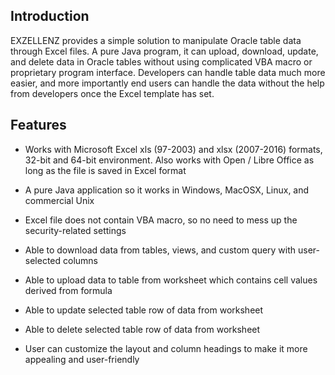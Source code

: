 ## Introduction
EXZELLENZ provides a simple solution to manipulate Oracle table data through Excel
files. A pure Java program, it can upload, download, update, and delete data in Oracle
tables without using complicated VBA macro or proprietary program interface. Developers
can handle table data much more easier, and more importantly end users can handle
the data without the help from developers once the Excel template has set. 

## Features
- Works with Microsoft Excel xls (97-2003) and xlsx (2007-2016) formats, 32-bit and
64-bit environment. Also works with Open / Libre Office as long as the file is saved
in Excel format

- A pure Java application so it works in Windows, MacOSX, Linux, and commercial Unix

- Excel file does not contain VBA macro, so no need to mess up the security-related
settings

- Able to download data from tables, views, and custom query with user-selected columns

- Able to upload data to table from worksheet which contains cell values derived from
formula

- Able to update selected table row of data from worksheet

- Able to delete selected table row of data from worksheet

- User can customize the layout and column headings to make it more appealing and user-friendly
